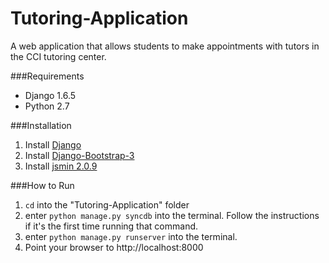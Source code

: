 Tutoring-Application
====================

A web application that allows students to make appointments with tutors in the CCI tutoring center.


###Requirements
*   Django 1.6.5
*   Python 2.7


###Installation
1. Install [Django](https://www.djangoproject.com/)
2. Install [Django-Bootstrap-3](https://github.com/dyve/django-bootstrap3)
3. Install [jsmin 2.0.9](https://pypi.python.org/pypi/jsmin)

###How to Run
1. `cd` into the "Tutoring-Application" folder
2. enter `python manage.py syncdb` into the terminal. Follow the instructions if it's the first time running that command.
3. enter `python manage.py runserver` into the terminal.
4. Point your browser to http://localhost:8000
